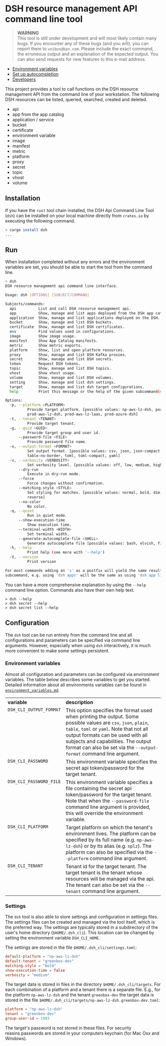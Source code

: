 # DSH resource management API command line tool

> **WARNING**  
> This tool is still under development and will most likely contain many bugs.
> If you encounter any of these bugs (and you will), you can report them to `unibox@kpn.com`.
> Please include the exact command, the erroneous output and an explanation of the expected output.
> You can also send requests for new features to this e-mail address.

* [Environment variables](environment_variables.md)
* [Set up autocompletion](autocompletion.md)
* [Developers](developers.md)

This project provides a tool to call functions on the DSH resource management API from the
command line of your workstation. The following DSH resources can be
listed, queried, searched, created and deleted.

* api
* app from the app catalog
* application / service
* bucket
* certificate
* environment variable
* image
* manifest
* metric
* platform
* proxy
* secret
* topic
* vhost
* volume

## Installation

If you have the `rust` tool chain installed, the DSH Api Command Line Tool (`dsh`) can be
installed on your local machine directly from `crates.io` by executing the following command.

```bash
> cargo install dsh
...
```

## Run

When installation completed without any errors and the environment variables are set,
you should be able to start the tool from the command line.

```bash
> dsh
DSH resource management api command line interface.

Usage: dsh [OPTIONS] [SUBJECT/COMMAND]

Subjects/commands:
  api          List and call DSH resource management api.
  app          Show, manage and list apps deployed from the DSH app catalog.
  application  Show, manage and list applications deployed on the DSH.
  bucket       Show, manage and list DSH buckets.
  certificate  Show, manage and list DSH certificates.
  env          Find values used in configurations.
  image        Show image usage.
  manifest     Show App Catalog manifests.
  metric       Show metric exports.
  platform     Show, list and open platform resources.
  proxy        Show, manage and list DSH Kafka proxies.
  secret       Show, manage and list DSH secrets.
  token        Request DSH tokens.
  topic        Show, manage and list DSH topics.
  vhost        Show vhost usage.
  volume       Show, manage and list DSH volumes.
  setting      Show, manage and list dsh settings.
  target       Show, manage and list dsh target configurations.
  help         Print this message or the help of the given subcommand(s)

Options:
  -p, --platform <PLATFORM>
          Provide target platform. [possible values: np-aws-lz-dsh, poc-aws-dsh, prod-aws-dsh,
          prod-aws-lz-dsh, prod-aws-lz-laas, prod-azure-dsh]
  -t, --tenant <TENANT>
          Provide target tenant.
  -g, --guid <GUID>
          Provide target group and user id.
      --password-file <FILE>
          Provide password file name.
  -o, --output-format <FORMAT>
          Set output format. [possible values: csv, json, json-compact, plain, quiet, table,
          table-no-border, toml, toml-compact, yaml]
  -v, --verbosity <VERBOSITY>
          Set verbosity level. [possible values: off, low, medium, high]
      --dry-run
          Execute in dry-run mode.
      --force
          Force changes without confirmation.
      --matching-style <STYLE>
          Set styling for matches. [possible values: normal, bold, dim, italic, underlined,
          reverse]
      --no-color
          No color.
  -q, --quiet
          Run in quiet mode.
      --show-execution-time
          Show execution time.
      --terminal-width <WIDTH>
          Set terminal width.
      --generate-autocomplete-file <SHELL>
          Generate autocomplete file [possible values: bash, elvish, fish, powershell, zsh]
  -h, --help
          Print help (see more with '--help')
  -V, --version
          Print version

For most commands adding an 's' as a postfix will yield the same result as using the 'list'
subcommand, e.g. using 'dsh apps' will be the same as using 'dsh app list'.
```

You can have a more comprehensive explanation by using the `--help` command line option.
Commands also have their own help text.

```
> dsh --help
> dsh secret --help
> dsh secret list --help
```

## Configuration

The `dsh` tool can be run entirely from the command line and
all configurations and parameters can be specified via command line arguments.
However, especially when using `dsh` interactively,
it is much more convenient to make some settings persistent.

### Environment variables

Almost all configuration and parameters can be configured via environment variables.
The table below describes some variables to get you started.
Detailed information about all environments variables can be found in
[`environment_variables.md`](environment_variables.md).

<table>
    <tr valign="top">
        <th align="left">variable</th>
        <th align="left">description</th>
    </tr>
    <tr valign="top">
        <td><code>DSH_CLI_OUTPUT_FORMAT</code></td>
        <td>
            This option specifies the format used when printing the output. 
            Some possible values are
            <code>csv</code>, <code>json</code>, <code>plain</code>, <code>table</code>, 
            <code>toml</code> or <code>yaml</code>.
            Note that not all output formats can be used with all subjects and capabilities.
            The output format can also be set via the 
            <code>--output-format</code> command line argument.
        </td>
    </tr>
    <tr valign="top">
        <td><code>DSH_CLI_PASSWORD</code></td>
        <td>
            This environment variable specifies the secret api token/password for the target tenant.
        </td>
    </tr>
    <tr valign="top">
        <td><code>DSH_CLI_PASSWORD_FILE</code></td>
        <td>
            This environment variable specifies a file containing the secret api 
            token/password for the target tenant. 
            Note that when the <code>--password-file</code> command line argument is provided,
            this will override the environment variable. 
        </td>
    </tr>
    <tr valign="top">
        <td><code>DSH_CLI_PLATFORM</code></td>
        <td>
            Target platform on which the tenant's environment lives. 
            The platform can be specified by its full name (e.g. <code>np-aws-lz-dsh</code>) 
            or by its alias (e.g. <code>nplz</code>).
            The platform can also be specified via the 
            <code>--platform</code> command line argument.
        </td>
    </tr>
    <tr valign="top">
        <td><code>DSH_CLI_TENANT</code></td>
        <td>
            Tenant id for the target tenant. The target tenant is the tenant whose resources 
            will be managed via the api.
            The tenant can also be set via the 
            <code>--tenant</code> command line argument.
        </td>
    </tr>
</table>

### Settings

The `dsh` tool is also able to store settings and configuration in settings files.
The settings files can be created and managed via the tool itself, which is the preferred way.
The settings are typically stored in a subdirectory of the user's home directory
(`$HOME/.dsh_cli`).
This location can be changed by setting the environment variable `DSH_CLI_HOME`.

The settings are stored in the file `$HOME/.dsh_cli/settings.toml`:

```toml
default-platform = "np-aws-lz-dsh"
default-tenant = "greenbox-dev"
matching-style = "bold"
show-execution-time = false
verbosity = "medium"
```

The target data is stored in files in the directory `$HOME/.dsh_cli/targets`.
For each combination of a platform and a tenant there is a separate file.
E.g., for the platform `np-aws-lz-dsh` and the tenant `greenbox-dev` the target data is stored in
the file `$HOME/.dsh_cli/targets/np-aws-lz-dsh.greenbox-dev.toml`:

```toml
platform = "np-aws-lz-dsh"
tenant = "greenbox-dev"
group-user-id = 1903
```

The target's password is not stored in these files.
For security reasins.passwords are stored in your computers keychain (for Mac Osx and Windows). 

